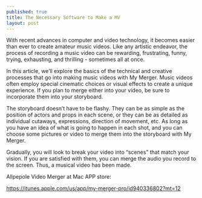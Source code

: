 ```yaml
---
published: true
title: The Necessary Software to Make a MV
layout: post
---
```

With recent advances in computer and video technology, it becomes easier than ever to create amateur music videos. Like any artistic endeavor, the process of recording a music video can be rewarding, frustrating, funny, trying, exhausting, and thrilling - sometimes all at once. 

In this article, we’ll explore the basics of the technical and creative processes that go into making music videos with My Merger. Music videos often employ special cinematic choices or visual effects to create a unique experience. If you plan to merge either into your video, be sure to incorporate them into your storyboard.

The storyboard doesn’t have to be flashy. They can be as simple as the position of actors and props in each scene, or they can be as detailed as individual cutaways, expressions, direction of movement, etc. As long as you have an idea of what is going to happen in each shot, and you can choose some pictures or video to merge them into the storyboard with My Merger.

Gradually, you will look to break your video into “scenes” that match your vision. If you are satisfied with them, you can merge the audio you record to the screen. Thus, a musical video has been made.

Allpepole Video Merger at Mac APP store:

https://itunes.apple.com/us/app/my-merger-pro/id940336802?mt=12
